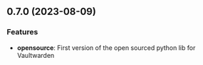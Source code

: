 ## 0.7.0 (2023-08-09)

### Features

- **opensource**: First version of the open sourced python lib for Vaultwarden 